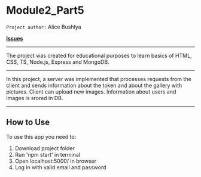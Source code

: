 # Module2_Part5
`Project author:` Alice Bushlya

[**Issues**](https://github.com/Alice2410/module2_part5/issues)

---


The project was created for educational purposes to learn basics of HTML, CSS, TS, Node.js, Express and MongoDB.

---

In this project, a server was implemented that processes requests from the client and sends information about the token and about the gallery with pictures. Client can upload new images. Information about users and images is srored in DB.

---
## How to Use

To use this app you need to:
1. Download project folder
2. Run 'npm start' in terminal
3. Open localhost:5000/ in browser
4. Log in with valid email and password
